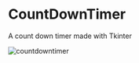 # CountDownTimer
A count down timer made with Tkinter

![countdowntimer](https://github.com/jimmycychang/CountDownTimer/assets/103914673/ee4e4383-3bdb-4a60-a7a1-97c51f85bcf5)
